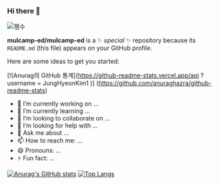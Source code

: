 ### Hi there 👋

![펭수](https://lh3.googleusercontent.com/proxy/aWH4DZGXFa8sU18Kd6Z8X5yViOvRAXZGbpXioOFh8Sc_MlKTk1pMXHdcJT-fcvqVFSzZQf1Vxp_KWVbxqR3F-Jd825f-9b4oZbE1NpLVEAS1lwaJ6v1Shqd2qAWiJEtSm7JNTCqG7ug0-QpaZG22HkMJd4WXkCnKRepcxR0rEguKjI4kXfRXqVPUedHMfFawcmr8LvpHG1FnMrYqpQSvKqs20TZzUQ-uFMMsN7MNZLP7GEfYL_npiDoAH8cYVaxdLQ6Z6anayF1YIHfAYrSeYnoY0pyVI1cBkmtTplSLh6L-KEFLeN65MP-S8v-fKX8gJMh0urtGxAPG)

**mulcamp-ed/mulcamp-ed** is a ✨ _special_ ✨ repository because its `README.md` (this file) appears on your GitHub profile.

Here are some ideas to get you started:

[![Anurag의 GitHub 통계](https://github-readme-stats.vercel.app/api ? username = JungHyeonKim1 )] (https://github.com/anuraghazra/github-readme-stats)

- 🔭 I’m currently working on ...
- 🌱 I’m currently learning ...
- 👯 I’m looking to collaborate on ...
- 🤔 I’m looking for help with ...
- 💬 Ask me about ...
- 📫 How to reach me: ...
- 😄 Pronouns: ...
- ⚡ Fun fact: ...

[![Anurag's GitHub stats](https://github-readme-stats.vercel.app/api?username=mulcamp-ed)](https://github.com/anuraghazra/github-readme-stats)
[![Top Langs](https://github-readme-stats.vercel.app/api/top-langs/?username=mulcamp-ed)](https://github.com/anuraghazra/github-readme-stats)
